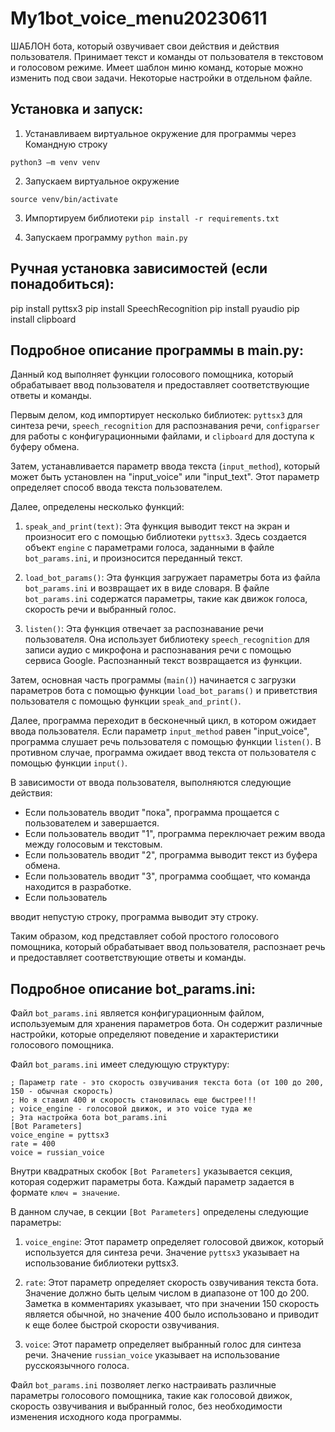# My1bot_voice_menu20230611
ШАБЛОН бота, который озвучивает свои действия и действия пользователя. Принимает текст и команды от пользователя в текстовом и голосовом режиме. Имеет шаблон миню команд, которые можно изменить под свои задачи. Некоторые настройки в отдельном файле.

## Установка и запуск:
1. Устанавливаем виртуальное окружение для программы через Командную строку

`python3 –m venv venv`

2. Запускаем виртуальное окружение

`source venv/bin/activate`

3. Импортируем библиотеки 
 `pip install -r requirements.txt`

4. Запускаем программу
`python main.py`

## Ручная установка зависимостей (если понадобиться):
pip install pyttsx3
pip install SpeechRecognition
pip install pyaudio
pip install clipboard

## Подробное описание программы в main.py:
Данный код выполняет функции голосового помощника, который обрабатывает ввод пользователя и предоставляет соответствующие ответы и команды.

Первым делом, код импортирует несколько библиотек: `pyttsx3` для синтеза речи, `speech_recognition` для распознавания речи, `configparser` для работы с конфигурационными файлами, и `clipboard` для доступа к буферу обмена.

Затем, устанавливается параметр ввода текста (`input_method`), который может быть установлен на "input_voice" или "input_text". Этот параметр определяет способ ввода текста пользователем.

Далее, определены несколько функций:

1. `speak_and_print(text)`: Эта функция выводит текст на экран и произносит его с помощью библиотеки `pyttsx3`. Здесь создается объект `engine` с параметрами голоса, заданными в файле `bot_params.ini`, и произносится переданный текст.

2. `load_bot_params()`: Эта функция загружает параметры бота из файла `bot_params.ini` и возвращает их в виде словаря. В файле `bot_params.ini` содержатся параметры, такие как движок голоса, скорость речи и выбранный голос.

3. `listen()`: Эта функция отвечает за распознавание речи пользователя. Она использует библиотеку `speech_recognition` для записи аудио с микрофона и распознавания речи с помощью сервиса Google. Распознанный текст возвращается из функции.

Затем, основная часть программы (`main()`) начинается с загрузки параметров бота с помощью функции `load_bot_params()` и приветствия пользователя с помощью функции `speak_and_print()`.

Далее, программа переходит в бесконечный цикл, в котором ожидает ввода пользователя. Если параметр `input_method` равен "input_voice", программа слушает речь пользователя с помощью функции `listen()`. В противном случае, программа ожидает ввод текста от пользователя с помощью функции `input()`.

В зависимости от ввода пользователя, выполняются следующие действия:

- Если пользователь вводит "пока", программа прощается с пользователем и завершается.
- Если пользователь вводит "1", программа переключает режим ввода между голосовым и текстовым.
- Если пользователь вводит "2", программа выводит текст из буфера обмена.
- Если пользователь вводит "3", программа сообщает, что команда находится в разработке.
- Если пользователь

 вводит непустую строку, программа выводит эту строку.

Таким образом, код представляет собой простого голосового помощника, который обрабатывает ввод пользователя, распознает речь и предоставляет соответствующие ответы и команды.

## Подробное описание bot_params.ini:
Файл `bot_params.ini` является конфигурационным файлом, используемым для хранения параметров бота. Он содержит различные настройки, которые определяют поведение и характеристики голосового помощника.

Файл `bot_params.ini` имеет следующую структуру:

```
; Параметр rate - это скорость озвучивания текста бота (от 100 до 200, 150 - обычная скорость)
; Но я ставил 400 и скорость становилась еще быстрее!!!
; voice_engine - голосовой движок, и это voice туда же
; Эта настройка бота bot_params.ini
[Bot Parameters]
voice_engine = pyttsx3
rate = 400
voice = russian_voice
```

Внутри квадратных скобок `[Bot Parameters]` указывается секция, которая содержит параметры бота. Каждый параметр задается в формате `ключ = значение`.

В данном случае, в секции `[Bot Parameters]` определены следующие параметры:

1. `voice_engine`: Этот параметр определяет голосовой движок, который используется для синтеза речи. Значение `pyttsx3` указывает на использование библиотеки pyttsx3.

2. `rate`: Этот параметр определяет скорость озвучивания текста бота. Значение должно быть целым числом в диапазоне от 100 до 200. Заметка в комментариях указывает, что при значении 150 скорость является обычной, но значение 400 было использовано и приводит к еще более быстрой скорости озвучивания.

3. `voice`: Этот параметр определяет выбранный голос для синтеза речи. Значение `russian_voice` указывает на использование русскоязычного голоса.

Файл `bot_params.ini` позволяет легко настраивать различные параметры голосового помощника, такие как голосовой движок, скорость озвучивания и выбранный голос, без необходимости изменения исходного кода программы.
